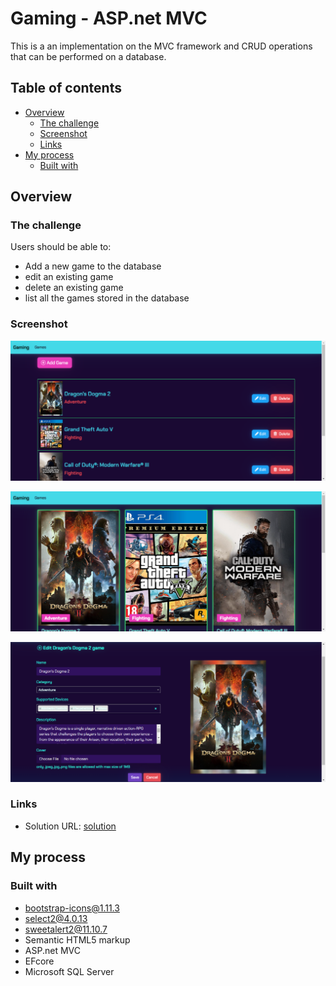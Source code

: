 # Gaming - ASP.net MVC

This is a an implementation on the MVC framework and CRUD operations that can be performed on a database. 
## Table of contents

- [Overview](#overview)
  - [The challenge](#the-challenge)
  - [Screenshot](#screenshot)
  - [Links](#links)
- [My process](#my-process)
  - [Built with](#built-with)

## Overview

### The challenge

Users should be able to:

- Add a new game to the database
- edit an existing game
- delete an existing game
- list all the games stored in the database

### Screenshot

![](./wwwroot/assets/images/Gaming.png)

![](./wwwroot/assets/images/Home-page-Gaming.png)

![](./wwwroot/assets/images/Edit-Gaming.png)
### Links

- Solution URL: [solution](https://github.com/engatef2012/Gaming)

## My process

### Built with

- bootstrap-icons@1.11.3
- select2@4.0.13
- sweetalert2@11.10.7
- Semantic HTML5 markup
- ASP.net MVC
- EFcore
- Microsoft SQL Server
